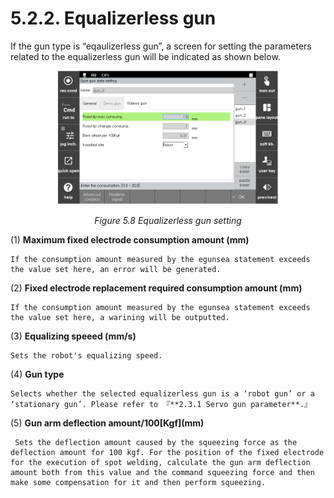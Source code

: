 ﻿# 5.2.2. Equalizerless gun

If the gun type is “eqaulizerless gun”, a screen for setting the parameters related to the equalizerless gun will be indicated as shown below.


<p align=center>
<img src="../../_assets/image_42_eng.PNG" width="70%"></img>
<em><p align="center">Figure 5.8 Equalizerless gun setting</p></em>
</p>


(1)  **Maximum fixed electrode consumption amount (mm)**

    If the consumption amount measured by the egunsea statement exceeds the value set here, an error will be generated.
(2)  **Fixed electrode replacement required consumption amount (mm)**

    If the consumption amount measured by the egunsea statement exceeds the value set here, a warining will be outputted.
(3)  **Equalizing speeed (mm/s)**

    Sets the robot's equalizing speed.
(4)  **Gun type**

    Selects whether the selected equalizerless gun is a ‘robot gun’ or a ‘stationary gun’. Please refer to 『**2.3.1 Servo gun parameter**.』
(5)  **Gun arm deflection amount/100\[Kgf]\(mm)**

     Sets the deflection amount caused by the squeezing force as the deflection amount for 100 kgf. For the position of the fixed electrode for the execution of spot welding, calculate the gun arm deflection amount both from this value and the command squeezing force and then make some compensation for it and then perform squeezing. 
